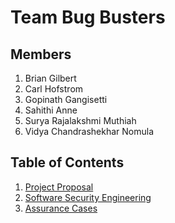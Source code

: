 # Team Bug Busters
## Members
1. Brian Gilbert
2. Carl Hofstrom
3. Gopinath Gangisetti
4. Sahithi Anne
5. Surya Rajalakshmi Muthiah
6. Vidya Chandrashekhar Nomula

## Table of Contents
1. [Project Proposal](./ProjectProposal.md)
2. [Software Security Engineering](<./Requirements for SSE.md>)
1. [Assurance Cases](./AssuranceCases-SoftwareSecurityEngineering.md)